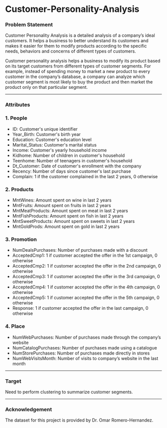# Customer-Personality-Analysis
### **Problem Statement**  
Customer Personality Analysis is a detailed analysis of a company’s ideal customers. It helps a business to better understand its customers and makes it easier for them to modify products according to the specific needs, behaviors and concerns of different types of customers.

Customer personality analysis helps a business to modify its product based on its target customers from different types of customer segments. For example, instead of spending money to market a new product to every customer in the company’s database, a company can analyze which customer segment is most likely to buy the product and then market the product only on that particular segment.

___

### **Attributes**

### 1. People
- ID: Customer's unique identifier  
- Year_Birth: Customer's birth year  
- Education: Customer's education level  
- Marital_Status: Customer's marital status  
- Income: Customer's yearly household income  
- Kidhome: Number of children in customer's household  
- Teenhome: Number of teenagers in customer's household  
- Dt_Customer: Date of customer's enrollment with the company  
- Recency: Number of days since customer's last purchase  
- Complain: 1 if the customer complained in the last 2 years, 0 otherwise

### 2. Products  
- MntWines: Amount spent on wine in last 2 years  
- MntFruits: Amount spent on fruits in last 2 years  
- MntMeatProducts: Amount spent on meat in last 2 years  
- MntFishProducts: Amount spent on fish in last 2 years  
- MntSweetProducts: Amount spent on sweets in last 2 years  
- MntGoldProds: Amount spent on gold in last 2 years  

### 3. Promotion
- NumDealsPurchases: Number of purchases made with a discount  
- AcceptedCmp1: 1 if customer accepted the offer in the 1st campaign, 0 otherwise  
- AcceptedCmp2: 1 if customer accepted the offer in the 2nd campaign, 0 otherwise  
- AcceptedCmp3: 1 if customer accepted the offer in the 3rd campaign, 0 otherwise  
- AcceptedCmp4: 1 if customer accepted the offer in the 4th campaign, 0 otherwise  
- AcceptedCmp5: 1 if customer accepted the offer in the 5th campaign, 0 otherwise  
- Response: 1 if customer accepted the offer in the last campaign, 0 otherwise  

### 4. Place
- NumWebPurchases: Number of purchases made through the company’s website  
- NumCatalogPurchases: Number of purchases made using a catalogue  
- NumStorePurchases: Number of purchases made directly in stores  
- NumWebVisitsMonth: Number of visits to company’s website in the last month  

___

### **Target**
Need to perform clustering to summarize customer segments.

___

### **Acknowledgement**
The dataset for this project is provided by Dr. Omar Romero-Hernandez.


